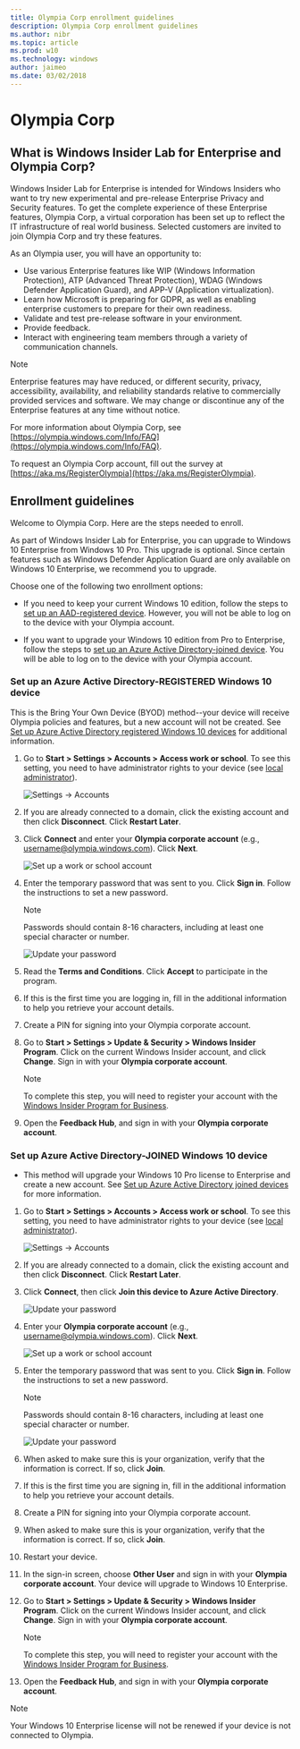 ```yaml
---
title: Olympia Corp enrollment guidelines
description: Olympia Corp enrollment guidelines
ms.author: nibr
ms.topic: article
ms.prod: w10
ms.technology: windows
author: jaimeo
ms.date: 03/02/2018
---
```


# Olympia Corp

## What is Windows Insider Lab for Enterprise and Olympia Corp?

Windows Insider Lab for Enterprise is intended for Windows Insiders who want to try new experimental and pre-release Enterprise Privacy and Security features. To get the complete experience of these Enterprise features, Olympia Corp, a virtual corporation has been set up to reflect the IT infrastructure of real world business. Selected customers are invited to join Olympia Corp and try these features.

As an Olympia user, you will have an opportunity to: 

-   Use various Enterprise features like WIP (Windows Information Protection), ATP (Advanced Threat Protection), WDAG (Windows Defender Application Guard), and APP-V (Application virtualization).
-   Learn how Microsoft is preparing for GDPR, as well as enabling enterprise customers to prepare for their own readiness.
-   Validate and test pre-release software in your environment.
-   Provide feedback.
-   Interact with engineering team members through a variety of communication channels.

>[!Note]
>Enterprise features may have reduced, or different security, privacy, accessibility, availability, and reliability standards relative to commercially provided services and software. We may change or discontinue any of the Enterprise features at any time without notice.

For more information about Olympia Corp, see [https://olympia.windows.com/Info/FAQ](https://olympia.windows.com/Info/FAQ).

To request an Olympia Corp account, fill out the survey at [https://aka.ms/RegisterOlympia](https://aka.ms/RegisterOlympia).

## Enrollment guidelines

Welcome to Olympia Corp. Here are the steps needed to enroll.

As part of Windows Insider Lab for Enterprise, you can upgrade to Windows 10 Enterprise from Windows 10 Pro. This upgrade is optional. Since certain features such as Windows Defender Application Guard are only available on Windows 10 Enterprise, we recommend you to upgrade.

Choose one of the following two enrollment options:

- If you need to keep your current Windows 10 edition, follow the steps to [set up an AAD-registered device](#enrollment-keep-current-edition). However, you will not be able to log on to the device with your Olympia account.

- If you want to upgrade your Windows 10 edition from Pro to Enterprise, follow the steps to  [set up an Azure Active Directory-joined device](#enrollment-upgrade-to-enterprise). You will be able to log on to the device with your Olympia account.

<a id="enrollment-keep-current-edition"></a>

### Set up an Azure Active Directory-REGISTERED Windows 10 device

This is the Bring Your Own Device (BYOD) method--your device will receive Olympia policies and features, but a new account will not be created. See [Set up Azure Active Directory registered Windows 10 devices](https://docs.microsoft.com/azure/active-directory/device-management-azuread-registered-devices-windows10-setup) for additional information.

1. Go to **Start > Settings > Accounts > Access work or school**. To see this setting, you need to have administrator rights to your device (see [local administrator](https://support.microsoft.com/instantanswers/5de907f1-f8ba-4fd9-a89d-efd23fee918c/create-a-local-user-or-administrator-account-in-windows-10)).

    ![Settings -> Accounts](images/1-1.png)

2. If you are already connected to a domain, click the existing account and then click **Disconnect**. Click **Restart Later**.

3. Click **Connect** and enter your **Olympia corporate account** (e.g., username@olympia.windows.com). Click **Next**.

    ![Set up a work or school account](images/1-3.png)

4. Enter the temporary password that was sent to you. Click **Sign in**. Follow the instructions to set a new password.

    > [!NOTE]
    > Passwords should contain 8-16 characters, including at least one special character or number.

    ![Update your password](images/1-4.png)

5. Read the **Terms and Conditions**. Click **Accept** to participate in the program.

6. If this is the first time you are logging in, fill in the additional information to help you retrieve your account details.

7. Create a PIN for signing into your Olympia corporate account.

8. Go to **Start > Settings > Update & Security > Windows Insider Program**. Click on the current Windows Insider account, and click **Change**. Sign in with your **Olympia corporate account**.

    > [!NOTE]
    > To complete this step, you will need to register your account with the [Windows Insider Program for Business](https://insider.windows.com/ForBusiness).

9. Open the **Feedback Hub**, and sign in with your **Olympia corporate account**.

<a id="enrollment-upgrade-to-enterprise"></a>

### Set up Azure Active Directory-JOINED Windows 10 device

-   This method will upgrade your Windows 10 Pro license to Enterprise and create a new account. See [Set up Azure Active Directory joined devices](https://docs.microsoft.com/azure/active-directory/device-management-azuread-joined-devices-setup) for more information.

1. Go to **Start > Settings > Accounts > Access work or school**. To see this setting, you need to have administrator rights to your device (see [local administrator](https://support.microsoft.com/instantanswers/5de907f1-f8ba-4fd9-a89d-efd23fee918c/create-a-local-user-or-administrator-account-in-windows-10)).

    ![Settings -> Accounts](images/1-1.png)

2. If you are already connected to a domain, click the existing account and then click **Disconnect**. Click **Restart Later**.
	
3. Click **Connect**, then click **Join this device to Azure Active Directory**.

    ![Update your password](images/2-3.png)

4. Enter your **Olympia corporate account** (e.g., username@olympia.windows.com). Click **Next**.

    ![Set up a work or school account](images/2-4.png)

5. Enter the temporary password that was sent to you. Click **Sign in**. Follow the instructions to set a new password.

    > [!NOTE]
    > Passwords should contain 8-16 characters, including at least one special character or number.

    ![Update your password](images/2-5.png)

6. When asked to make sure this is your organization, verify that the information is correct. If so, click **Join**.

7. If this is the first time you are signing in, fill in the additional information to help you retrieve your account details.

8. Create a PIN for signing into your Olympia corporate account.

9. When asked to make sure this is your organization, verify that the information is correct. If so, click **Join**.

10. Restart your device.

11. In the sign-in screen, choose **Other User** and sign in with your **Olympia corporate account**. Your device will upgrade to Windows 10 Enterprise.

12. Go to **Start > Settings > Update & Security > Windows Insider Program**. Click on the current Windows Insider account, and click **Change**. Sign in with your **Olympia corporate account**.

    > [!NOTE]
    > To complete this step, you will need to register your account with the [Windows Insider Program for Business](https://insider.windows.com/ForBusiness).

13. Open the **Feedback Hub**, and sign in with your **Olympia corporate account**.

>[!NOTE]
> Your Windows 10 Enterprise license will not be renewed if your device is not connected to Olympia.

